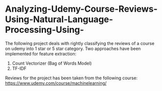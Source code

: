 # Analyzing-Udemy-Course-Reviews-Using-Natural-Language-Processing-Using-
The following project deals with rightly classifying the reviews of a course on udemy into 1 star or 5 star category.
Two approaches have been implemented for feature extraction:
1) Count Vectorizer (Bag of Words Model)
2) TF-IDF

Reviews for the project has been taken from the following course:
https://www.udemy.com/course/machinelearning/
